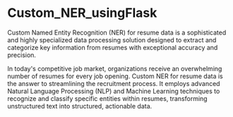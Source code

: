 # Custom_NER_usingFlask
Custom Named Entity Recognition (NER) for resume data is a sophisticated and highly specialized data processing solution designed to extract and categorize key information from resumes with exceptional accuracy and precision.

In today's competitive job market, organizations receive an overwhelming number of resumes for every job opening. Custom NER for resume data is the answer to streamlining the recruitment process. It employs advanced Natural Language Processing (NLP) and Machine Learning techniques to recognize and classify specific entities within resumes, transforming unstructured text into structured, actionable data.
